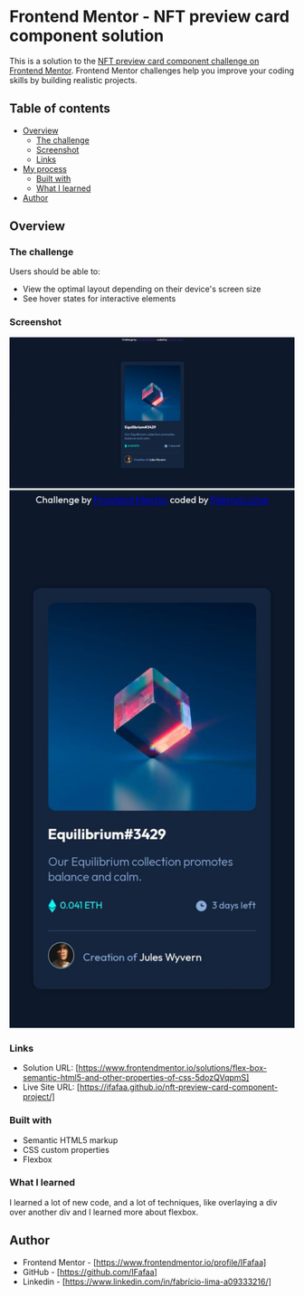 # Frontend Mentor - NFT preview card component solution

This is a solution to the [NFT preview card component challenge on Frontend Mentor](https://www.frontendmentor.io/challenges/nft-preview-card-component-SbdUL_w0U). Frontend Mentor challenges help you improve your coding skills by building realistic projects. 

## Table of contents

- [Overview](#overview)
  - [The challenge](#the-challenge)
  - [Screenshot](#screenshot)
  - [Links](#links)
- [My process](#my-process)
  - [Built with](#built-with)
  - [What I learned](#what-i-learned)
- [Author](#author)

## Overview

### The challenge

Users should be able to:

- View the optimal layout depending on their device's screen size
- See hover states for interactive elements

### Screenshot

![](./screenshots/desktop-screenshot.png)
![](./screenshots/mobile-screenshot.jpeg)


### Links

- Solution URL: [https://www.frontendmentor.io/solutions/flex-box-semantic-html5-and-other-properties-of-css-5dozQVqpmS]
- Live Site URL: [https://ifafaa.github.io/nft-preview-card-component-project/]


### Built with

- Semantic HTML5 markup
- CSS custom properties
- Flexbox


### What I learned

I learned a lot of new code, and a lot of techniques, like overlaying a div over another div and I learned more about flexbox.


## Author

- Frontend Mentor - [https://www.frontendmentor.io/profile/IFafaa]
- GitHub - [https://github.com/IFafaa]
- Linkedin - [https://www.linkedin.com/in/fabrício-lima-a09333216/]
